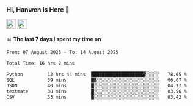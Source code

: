 ### Hi, Hanwen is Here 👋
<p>
	<a href="https://www.linkedin.com/in/liu-hanwen/"><img src="https://img.shields.io/badge/@hanwen-0A66C2?style=flat&logo=LinkedIn&logoColor=white" alt="Linkedin"  height="25px"/></a> 
	<a href="https://scholar.google.com/citations?user=HDF0su0AAAAJ"><img src="https://img.shields.io/badge/scholar-4385FE.svg?&style=plastic&logo=google-scholar&logoColor=white" alt="Google Scholar" height="25px"> </a>
</p>

📊 **The last 7 days I spent my time on** 
<!--START_SECTION:waka-->

```txt
From: 07 August 2025 - To: 14 August 2025

Total Time: 16 hrs 2 mins

Python         12 hrs 44 mins  ███████████████████▓░░░░░   78.65 %
SQL            59 mins         █▓░░░░░░░░░░░░░░░░░░░░░░░   06.07 %
JSON           40 mins         █░░░░░░░░░░░░░░░░░░░░░░░░   04.17 %
textmate       38 mins         █░░░░░░░░░░░░░░░░░░░░░░░░   03.96 %
CSV            33 mins         █░░░░░░░░░░░░░░░░░░░░░░░░   03.42 %
```

<!--END_SECTION:waka-->


<!--
**david990917/david990917** is a ✨ _special_ ✨ repository because its `README.md` (this file) appears on your GitHub profile.

Here are some ideas to get you started:

- 🔭 I’m currently working on ...
- 🌱 I’m currently learning ...
- 👯 I’m looking to collaborate on ...
- 🤔 I’m looking for help with ...
- 💬 Ask me about ...
- 📫 How to reach me: ...
- 😄 Pronouns: ...
- ⚡ Fun fact: ...
-->
